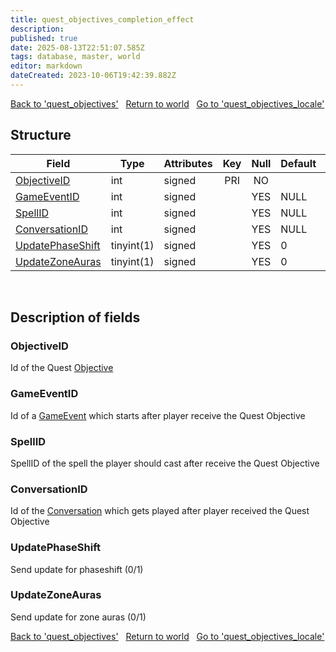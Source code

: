 ```yaml
---
title: quest_objectives_completion_effect
description: 
published: true
date: 2025-08-13T22:51:07.585Z
tags: database, master, world
editor: markdown
dateCreated: 2023-10-06T19:42:39.882Z
---
```


<a href="https://trinitycore.info/en/database/master/world/quest_objectives" class="mt-5 v-btn v-btn--depressed v-btn--flat v-btn--outlined theme--light v-size--default darkblue--text text--lighten-3"><span class="v-btn__content"><i aria-hidden="true" class="v-icon notranslate v-icon--left mdi mdi-arrow-left theme--light"></i><span>Back to 'quest_objectives'</span></span></a>&nbsp;&nbsp;&nbsp;<a href="https://trinitycore.info/en/database/master/world/home" class="mt-5 v-btn v-btn--depressed v-btn--flat v-btn--outlined theme--light v-size--default darkblue--text text--lighten-3"><span class="v-btn__content"><i aria-hidden="true" class="v-icon notranslate v-icon--left mdi mdi-home-outline theme--light"></i><span>Return to world</span></span></a>&nbsp;&nbsp;&nbsp;<a href="https://trinitycore.info/en/database/master/world/quest_objectives_locale" class="mt-5 v-btn v-btn--depressed v-btn--flat v-btn--outlined theme--light v-size--default darkblue--text text--lighten-3"><span class="v-btn__content"><span>Go to 'quest_objectives_locale'</span><i aria-hidden="true" class="v-icon notranslate v-icon--right mdi mdi-arrow-right theme--light"></i></span></a>

## Structure

| Field | Type | Attributes | Key | Null | Default | Extra | Comment |
| --- | --- | --- | :---: | :---: | --- | --- | --- |
| [ObjectiveID](#objectiveid) | int | signed | PRI | NO |  |  |  |
| [GameEventID](#gameeventid) | int | signed |  | YES | NULL |  |  |
| [SpellID](#spellid) | int | signed |  | YES | NULL |  |  |
| [ConversationID](#conversationid) | int | signed |  | YES | NULL |  |  |
| [UpdatePhaseShift](#updatephaseshift) | tinyint(1) | signed |  | YES | 0 |  |  |
| [UpdateZoneAuras](#updatezoneauras) | tinyint(1) | signed |  | YES | 0 |  |  |
&nbsp;
## Description of fields

### ObjectiveID
Id of the Quest [Objective](/database/master/world/quest_objectives#ID) 
&nbsp;

### GameEventID
Id of a [GameEvent](/database/master/world/game_event#eventEntry) which starts after player receive the Quest Objective
&nbsp;

### SpellID
SpellID of the spell the player should cast after receive the Quest Objective
&nbsp;

### ConversationID
Id of the [Conversation](/database/master/world/conversation_template#Id) which gets played after player received the Quest Objective
&nbsp;

### UpdatePhaseShift
Send update for phaseshift (0/1)
&nbsp;

### UpdateZoneAuras
Send update for zone auras (0/1)
&nbsp;

<a href="https://trinitycore.info/en/database/master/world/quest_objectives" class="mt-5 v-btn v-btn--depressed v-btn--flat v-btn--outlined theme--light v-size--default darkblue--text text--lighten-3"><span class="v-btn__content"><i aria-hidden="true" class="v-icon notranslate v-icon--left mdi mdi-arrow-left theme--light"></i><span>Back to 'quest_objectives'</span></span></a>&nbsp;&nbsp;&nbsp;<a href="https://trinitycore.info/en/database/master/world/home" class="mt-5 v-btn v-btn--depressed v-btn--flat v-btn--outlined theme--light v-size--default darkblue--text text--lighten-3"><span class="v-btn__content"><i aria-hidden="true" class="v-icon notranslate v-icon--left mdi mdi-home-outline theme--light"></i><span>Return to world</span></span></a>&nbsp;&nbsp;&nbsp;<a href="https://trinitycore.info/en/database/master/world/quest_objectives_locale" class="mt-5 v-btn v-btn--depressed v-btn--flat v-btn--outlined theme--light v-size--default darkblue--text text--lighten-3"><span class="v-btn__content"><span>Go to 'quest_objectives_locale'</span><i aria-hidden="true" class="v-icon notranslate v-icon--right mdi mdi-arrow-right theme--light"></i></span></a>
